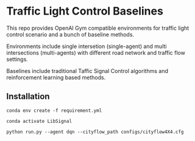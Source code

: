 # Traffic Light Control Baselines

This repo provides OpenAI Gym compatible environments for traffic light control scenario and a bunch of baseline methods. 

Environments include single intersetion (single-agent) and multi intersections (multi-agents) with different road network and traffic flow settings.

Baselines include traditional Taffic Signal Control algorithms and reinforcement learning based methods.


## Installation

```
conda env create -f requirement.yml

conda activate LibSignal

python run.py --agent dqn --cityflow_path configs/cityflow4X4.cfg
```
